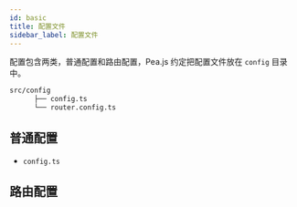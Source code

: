 ```yaml
---
id: basic
title: 配置文件
sidebar_label: 配置文件
---
```


配置包含两类，普通配置和路由配置，Pea.js 约定把配置文件放在 `config` 目录中。

```bash
src/config
      ├── config.ts
      └── router.config.ts
```

## 普通配置

- `config.ts`

## 路由配置
